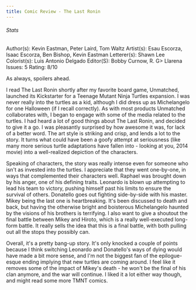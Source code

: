 ```yaml
---
title: Comic Review - The Last Ronin
---
```


###### Stats

Author(s): Kevin Eastman, Peter Laird, Tom Waltz
Artist(s): Esau Escorza, Isaac Escorza, Ben Bishop, Kevin Eastman
Letterer(s): Shawn Lee
Colorist(s): Luis Antonio Delgado
Editor(S): Bobby Curnow, R. G> Llarena
Issues: 5
Rating: 8/10

As always, spoilers ahead.  

I read The Last Ronin shortly after my favorite board game, Unmatched, launched its Kickstarter for a Teenage Mutant Ninja Turtles expansion. I was never really into the turtles as a kid, although I did dress up as Michelangelo for one Halloween (if I recall correctly). As with most products Unmatched collaborates with, I began to engage with some of the media related to the turtles. I had heard a lot of good things about The Last Ronin, and decided to give it a go. I was pleasantly surprised by how awesome it was, for lack of a better word. The art style is striking and crisp, and lends a lot to the story. It turns what could have been a goofy attempt at seriousness (like many more serious turtle adaptations have fallen into - looking at you, 2014 movie) into a well-realized depiction of the characters.  

Speaking of characters, the story was really intense even for someone who isn't as invested into the turtles. I appreciate that they went one-by-one, in ways that complemented their characters well. Raphael was brought down by his anger, one of his defining traits. Leonardo is blown up attempting to lead his team to victory, pushing himself past his limits to ensure the survival of others. Donatello goes out fighting side-by-side with his master. Mikey being the last one is heartbreaking. It's been discussed to death and back, but having the otherwise bright and boisterous Michelangelo haunted by the visions of his brothers is terrifying. I also want to give a shoutout the final battle between Mikey and Hiroto, which is a really well-executed long-form battle. It really sells the idea that this is a final battle, with both pulling out all the stops they possibly can.  

Overall, it's a pretty bang-up story. It's only knocked a couple of points because I think switching Leonardo and Donatello's ways of dying would have made a bit more sense, and I'm not the biggest fan of the epilogue-esque ending implying that new turtles are coming around. I feel like it removes some of the impact of Mikey's death - he won't be the final of his clan anymore, and the war will continue. I liked it a lot either way though, and might read some more TMNT comics.   
